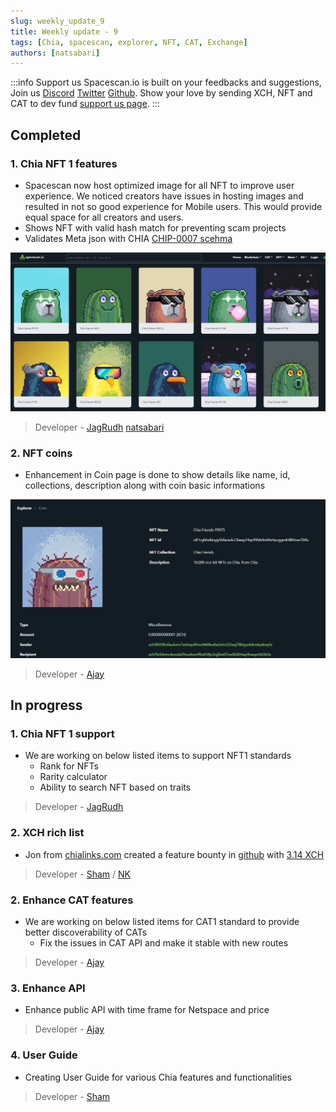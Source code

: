 ```yaml
---
slug: weekly_update_9
title: Weekly update - 9
tags: [Chia, spacescan, explorer, NFT, CAT, Exchange]
authors: [natsabari]
---
```

:::info Support us
Spacescan.io is built on your feedbacks and suggestions, Join us [Discord](https://discord.gg/Bb4sj3Bg9P)  [Twitter](https://twitter.com/spacescan_io) [Github](https://github.com/spacescan-io). Show your love by sending XCH, NFT and CAT to dev fund [support us page](https://www.spacescan.io/xch/support-us).
:::

## Completed
### 1. Chia NFT 1 features
 - Spacescan now host optimized image for all NFT to improve user experience. We noticed creators have issues in hosting images and  resulted in not so good experience for Mobile users. This would provide equal space for all creators and users.
 - Shows NFT with valid hash match for preventing scam projects
 - Validates Meta json with CHIA [CHIP-0007 scehma](https://github.com/Chia-Network/chips/blob/metadata-schema/CHIPs/chip-will-riches-metadata.md)

  ![nft](./NFT.png)

> Developer - [JagRudh](https://twitter.com/JagRudhChia) [natsabari](https://twitter.com/natsaba)

### 2. NFT coins
- Enhancement in Coin page is done to show details like name, id, collections, description along with coin basic informations

 ![nft_coin](./nft_coin.png)
> Developer - [Ajay](https://twitter.com/AjayBenadict)

## In progress
### 1. Chia NFT 1 support
- We are working on below listed items to support NFT1 standards
    - Rank for NFTs
    - Rarity calculator
    - Ability to search NFT based on traits 

> Developer - [JagRudh](https://twitter.com/JagRudhChia)

### 2. XCH rich list
- Jon from [chialinks.com](https://chialinks.com/) created a feature bounty in [github](https://github.com/spacescan-io/web/issues/54) with [3.14 XCH](https://www.spacescan.io/xch/coin/0x771cde950b235e9513c66a3542865cf70587417adf529be8c42485040e4d4191) 
> Developer - [Sham](https://twitter.com/shamhiruthik) / [NK](https://twitter.com/nandhakumar1033)
### 2. Enhance CAT features
- We are working on below listed items for CAT1 standard to provide better discoverability of CATs
    - Fix the issues in CAT API and make it stable with new routes
  
> Developer - [Ajay](https://twitter.com/AjayBenadict)

### 3. Enhance API 
- Enhance public API with time frame for Netspace and price  

> Developer - [Ajay](https://twitter.com/AjayBenadict)

### 4. User Guide
- Creating User Guide for various Chia features and functionalities 

> Developer - [Sham](https://twitter.com/shamhiruthik)